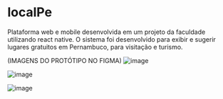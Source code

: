 # localPe
Plataforma web e mobile desenvolvida em um projeto da faculdade utilizando react native. O sistema foi desenvolvido para exibir e sugerir lugares gratuitos em Pernambuco, para visitação e turismo.

(IMAGENS DO PROTÓTIPO NO FIGMA)
![image](https://github.com/marrare/localPe/assets/66263681/f1ef8c7c-0ab9-43af-b88f-2be9587094ce)

![image](https://github.com/marrare/localPe/assets/66263681/447c87ea-17b2-4da8-b628-d135b655168c)

![image](https://github.com/marrare/localPe/assets/66263681/7fe3f950-74ec-49dd-9d98-a8bfc1ef204d)



